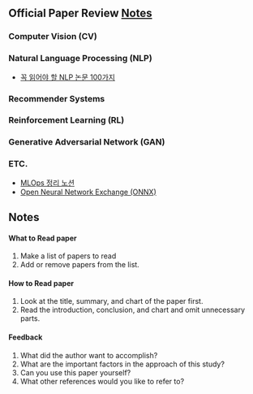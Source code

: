 ## Official Paper Review [Notes](#notes)

### Computer Vision (CV)

### Natural Language Processing (NLP)
- [꼭 읽어야 할 NLP 논문 100가지](https://github.com/mhagiwara/100-nlp-papers)
### Recommender Systems

### Reinforcement Learning (RL)

### Generative Adversarial Network (GAN)

### ETC.
- [MLOps 정리 노션](http://bit.ly/zzsza_links)
- [Open Neural Network Exchange (ONNX)](https://github.com/onnx/onnx)

## Notes
#### What to Read paper
1. Make a list of papers to read
2. Add or remove papers from the list.

#### How to Read paper
1. Look at the title, summary, and chart of the paper first.
2. Read the introduction, conclusion, and chart and omit unnecessary parts.

#### Feedback
1. What did the author want to accomplish?
2. What are the important factors in the approach of this study?
3. Can you use this paper yourself? 
4. What other references would you like to refer to?